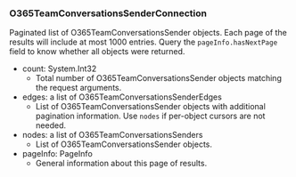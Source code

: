 ### O365TeamConversationsSenderConnection
Paginated list of O365TeamConversationsSender objects. Each page of the results will include at most 1000 entries. Query the `pageInfo.hasNextPage` field to know whether all objects were returned.

- count: System.Int32
  - Total number of O365TeamConversationsSender objects matching the request arguments.
- edges: a list of O365TeamConversationsSenderEdges
  - List of O365TeamConversationsSender objects with additional pagination information. Use `nodes` if per-object cursors are not needed.
- nodes: a list of O365TeamConversationsSenders
  - List of O365TeamConversationsSender objects.
- pageInfo: PageInfo
  - General information about this page of results.
